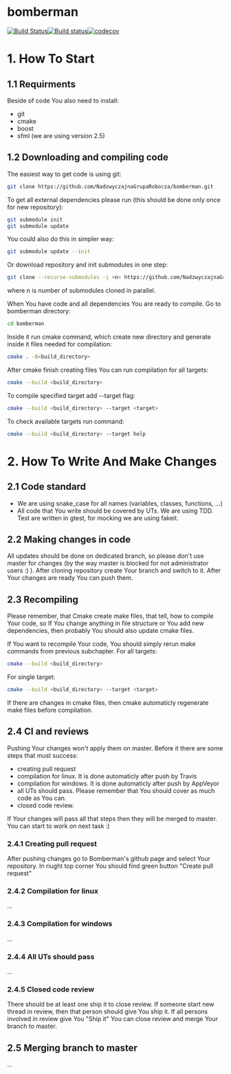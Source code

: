 # bomberman
[![Build Status](https://travis-ci.org/NadzwyczajnaGrupaRobocza/bomberman.svg?branch=master)](https://travis-ci.org/NadzwyczajnaGrupaRobocza/bomberman)[![Build status](https://ci.appveyor.com/api/projects/status/60vqqan3qtj4eu35/branch/master?svg=true)](https://ci.appveyor.com/project/Abergard/bomberman/branch/master)[![codecov](https://codecov.io/gh/NadzwyczajnaGrupaRobocza/bomberman/branch/master/graph/badge.svg)](https://codecov.io/gh/NadzwyczajnaGrupaRobocza/bomberman)


# 1. How To Start

## 1.1 Requirments

Beside of code You also need to install:
- git
- cmake
- boost
- sfml (we are using version 2.5)

## 1.2 Downloading and compiling code

The easiest way to get code is using git:
```sh
git clone https://github.com/NadzwyczajnaGrupaRobocza/bomberman.git
```

To get all external dependencies please run (this should be done only once for new repository):
```sh
git submodule init
git submodule update
```

You could also do this in simpler way:
```sh
git submodule update --init
```

Or download repository and init submodules in one step:
```sh
git clone --recurse-submodules -j <n> https://github.com/NadzwyczajnaGrupaRobocza/bomberman.git
```
where n is number of submodules cloned in parallel.

When You have code and all dependencies You are ready to compile. Go to bomberman directory:
```sh
cd bomberman
```

Inside it run cmake command, which create new directory and generate inside it files needed for compilation:
```sh
cmake . -B<build_directory>
```

After cmake finish creating files You can run compilation for all targets:
```sh
cmake --build <build_directory>
```

To compile specified target add --target flag:
```sh
cmake --build <build_directory> --target <target>
```

To  check available targets run command:
```sh
cmake --build <build_directory> --target help
```


# 2. How To Write And Make Changes

## 2.1 Code standard

- We are using snake_case for all names (variables, classes, functions, ...)
- All code that You write should be covered by UTs. We are using TDD. Test are written in gtest, for mocking we are using fakeit.

## 2.2 Making changes in code

All updates should be done on dedicated branch, so please don't use master for changes (by the way master is blocked for not administrator users :) ). After cloning repository create Your branch and switch to it. After Your changes are ready You can push them.


## 2.3 Recompiling

Please remember, that Cmake create make files, that tell, how to compile Your code, so If You change anything in file structure or You add new dependencies, then probably You should also update cmake files.

If You want to recompile Your code, You should simply rerun make commands from previous subchapter.
For all targets:
```sh
cmake --build <build_directory>
```
For single target:
```sh
cmake --build <build_directory> --target <target>
```

If there are changes in cmake files, then cmake automaticly regenerate make files before compilation.

## 2.4 CI and reviews

Pushing Your changes won't apply them on master. Before it there are some steps that must success:
- creating pull request
- compilation for linux. It is done automaticly after push by Travis
- compilation for windows. It is done automaticly after push by AppVeyor
- all UTs should pass. Please remember that You should cover as much code as You can.
- closed code review.

If Your changes will pass all that steps then they will be merged to master. You can start to work on next task :)

### 2.4.1 Creating pull request
After pushing changes go to Bomberman's github page and select Your repository. In riught top corner You should find green button "Create pull request"

### 2.4.2 Compilation for linux
...

### 2.4.3 Compilation for windows
...

### 2.4.4 All UTs should pass
...

### 2.4.5 Closed code review
There should be at least one ship it to close review. If someone start new thread in review, then that person should give You ship it. If all persons involved in review give You "Ship it" You can close review and merge Your branch to master.

## 2.5 Merging branch to master
...

